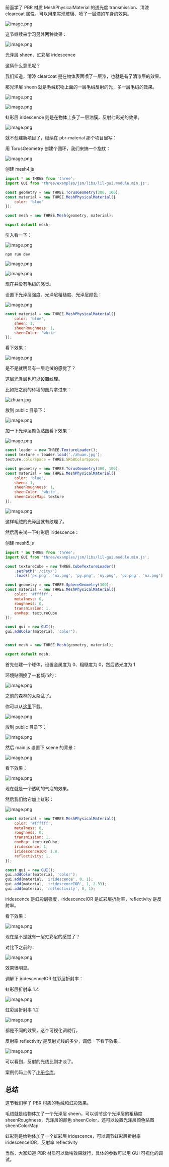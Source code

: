 前面学了 PBR 材质 MeshPhysicalMaterial 的透光度 transmission、清漆 clearcoat 属性，可以用来实现玻璃、喷了一层漆的车身的效果。

![image.png](https://p1-juejin.byteimg.com/tos-cn-i-k3u1fbpfcp/169cd1137c7845488ff08205dc41c76f~tplv-k3u1fbpfcp-jj-mark:1600:0:0:0:q75.jpg#?w=1000&h=556&s=330668&e=png&b=060606)

这节继续来学习另外两种效果：

![image.png](https://p6-juejin.byteimg.com/tos-cn-i-k3u1fbpfcp/bec4f0f29d7a4d09b624929cffda286e~tplv-k3u1fbpfcp-jj-mark:1600:0:0:0:q75.jpg#?w=1670&h=860&s=281305&e=png&b=fefefe)

光泽层 sheen、虹彩层 iridescence

这俩什么意思呢？

我们知道，清漆 clearcoat 是在物体表面喷了一层漆，也就是有了清漆层的效果。

那光泽层 sheen 就是毛绒织物上面的一层毛绒反射的光，多一层毛绒的效果。

![image.png](https://p9-juejin.byteimg.com/tos-cn-i-k3u1fbpfcp/b8e561a31be64a7883fd8acf72f81c0b~tplv-k3u1fbpfcp-jj-mark:1600:0:0:0:q75.jpg#?w=606&h=338&s=272156&e=png&b=e77951)

![image.png](https://p1-juejin.byteimg.com/tos-cn-i-k3u1fbpfcp/60ce69cee1444e66b7cbbfbc1afc2aa1~tplv-k3u1fbpfcp-jj-mark:1600:0:0:0:q75.jpg#?w=934&h=578&s=712500&e=png&b=122126)

虹彩层 iridescence 则是在物体上多了一层油膜，反射七彩光的效果。

![image.png](https://p3-juejin.byteimg.com/tos-cn-i-k3u1fbpfcp/10c05f76e15d4c95b112d32c5b002849~tplv-k3u1fbpfcp-jj-mark:1600:0:0:0:q75.jpg#?w=614&h=676&s=542601&e=png&b=13021d)

就不创建新项目了，继续在 pbr-material 那个项目里写：

用 TorusGeometry 创建个圆环，我们来搞一个抱枕：

![image.png](https://p6-juejin.byteimg.com/tos-cn-i-k3u1fbpfcp/a54345ba61b94846847eed8334df7ae2~tplv-k3u1fbpfcp-jj-mark:1600:0:0:0:q75.jpg#?w=1752&h=874&s=246899&e=png&b=3f3f3f)

创建 mesh4.js

```javascript
import * as THREE from 'three';
import GUI from 'three/examples/jsm/libs/lil-gui.module.min.js';

const geometry = new THREE.TorusGeometry(300, 100);
const material = new THREE.MeshPhysicalMaterial({
    color: 'blue'
});

const mesh = new THREE.Mesh(geometry, material);

export default mesh;
```

引入看一下：

![image.png](https://p6-juejin.byteimg.com/tos-cn-i-k3u1fbpfcp/7f2c30405d7b43b5b62a4c66f935dfa7~tplv-k3u1fbpfcp-jj-mark:1600:0:0:0:q75.jpg#?w=1118&h=652&s=109351&e=png&b=1f1f1f)

```arduino
npm run dev
```

![image.png](https://p6-juejin.byteimg.com/tos-cn-i-k3u1fbpfcp/4ea4e14dc36249c4b69a56b3719a8732~tplv-k3u1fbpfcp-jj-mark:1600:0:0:0:q75.jpg#?w=1132&h=444&s=61239&e=png&b=181818)

![image.png](https://p1-juejin.byteimg.com/tos-cn-i-k3u1fbpfcp/24d5bb45cb144c1dac4a1f2016fc1dec~tplv-k3u1fbpfcp-jj-mark:1600:0:0:0:q75.jpg#?w=1748&h=1132&s=245065&e=png&b=000000)

现在并没有毛绒的感觉。

设置下光泽层强度、光泽层粗糙度、光泽层颜色：

![image.png](https://p6-juejin.byteimg.com/tos-cn-i-k3u1fbpfcp/13674fa6dca44de5bb92fe91eb947373~tplv-k3u1fbpfcp-jj-mark:1600:0:0:0:q75.jpg#?w=1470&h=506&s=92974&e=png&b=1f1f1f)

```javascript
const material = new THREE.MeshPhysicalMaterial({
    color: 'blue',
    sheen: 1,
    sheenRoughness: 1,
    sheenColor: 'white'
});
```

看下效果：

![image.png](https://p3-juejin.byteimg.com/tos-cn-i-k3u1fbpfcp/d7e49d2260a44368b738839d653c91ba~tplv-k3u1fbpfcp-jj-mark:1600:0:0:0:q75.jpg#?w=1678&h=1186&s=296289&e=png&b=000000)

是不是就明显有一层毛绒的感觉了？

这层光泽层也可以设置纹理。

比如把之前的砖墙的图片拿过来：

![zhuan.jpg](https://p9-juejin.byteimg.com/tos-cn-i-k3u1fbpfcp/4bb67c51dd3c464ca1bd9babcb3edda0~tplv-k3u1fbpfcp-jj-mark:1600:0:0:0:q75.jpg#?w=800&h=533&s=112701&e=jpg&b=d8cdc0)

放到 public 目录下：

![image.png](https://p6-juejin.byteimg.com/tos-cn-i-k3u1fbpfcp/eac76731c3c44d9fb01879c4d2b33c65~tplv-k3u1fbpfcp-jj-mark:1600:0:0:0:q75.jpg#?w=1692&h=494&s=555872&e=png&b=1e1e1e)

加一下光泽层颜色贴图看下效果：

![image.png](https://p9-juejin.byteimg.com/tos-cn-i-k3u1fbpfcp/bc0104da0d3d40e2b8cf2dd2601dcf37~tplv-k3u1fbpfcp-jj-mark:1600:0:0:0:q75.jpg#?w=1462&h=730&s=163279&e=png&b=1f1f1f)

```javascript
const loader = new THREE.TextureLoader();
const texture = loader.load('./zhuan.jpg');
texture.colorSpace = THREE.SRGBColorSpace;

const geometry = new THREE.TorusGeometry(300, 100);
const material = new THREE.MeshPhysicalMaterial({
    color: 'blue',
    sheen: 1,
    sheenRoughness: 1,
    sheenColor: 'white',
    sheenColorMap: texture
});
```

![image.png](https://p6-juejin.byteimg.com/tos-cn-i-k3u1fbpfcp/b1a0598665124edb951aa1cdadeef2e1~tplv-k3u1fbpfcp-jj-mark:1600:0:0:0:q75.jpg#?w=1454&h=1082&s=607639&e=png&b=000000)

这样毛绒的光泽层就有纹理了。

然后再来试一下虹彩层 iridescence：

创建 mesh5.js

```javascript
import * as THREE from 'three';
import GUI from 'three/examples/jsm/libs/lil-gui.module.min.js';

const textureCube = new THREE.CubeTextureLoader()
    .setPath('./city/')
    .load(['px.png', 'nx.png', 'py.png', 'ny.png', 'pz.png', 'nz.png']);

const geometry = new THREE.SphereGeometry(300);
const material = new THREE.MeshPhysicalMaterial({
    color: '#ffffff',
    metalness: 0,
    roughness: 0,
    transmission: 1,
    envMap: textureCube
});

const gui = new GUI();
gui.addColor(material, 'color');


const mesh = new THREE.Mesh(geometry, material);

export default mesh;
```

首先创建一个球体，设置金属度为 0、粗糙度为 0，然后透光度为 1

环境贴图换了一套城市的：

![image.png](https://p6-juejin.byteimg.com/tos-cn-i-k3u1fbpfcp/4680ec3a38e444bb8efb096dec3dd716~tplv-k3u1fbpfcp-jj-mark:1600:0:0:0:q75.jpg#?w=2150&h=1070&s=1732608&e=png&b=1e1e1e)

之前的森林的太杂乱了。

你可以从[这里](https://github.com/QuarkGluonPlasma/threejs-course-code/tree/main/pbr-material/public/city)下载。

![image.png](https://p9-juejin.byteimg.com/tos-cn-i-k3u1fbpfcp/4f26dc092ffb4e368c8250ed6cbfe117~tplv-k3u1fbpfcp-jj-mark:1600:0:0:0:q75.jpg#?w=2166&h=824&s=850944&e=png&b=8bb1dc)

放到 public 目录下：

![image.png](https://p3-juejin.byteimg.com/tos-cn-i-k3u1fbpfcp/54310a06f40b4554add52883f40b0af1~tplv-k3u1fbpfcp-jj-mark:1600:0:0:0:q75.jpg#?w=528&h=740&s=51653&e=png&b=181818)

然后 main.js 设置下 scene 的背景：

![image.png](https://p6-juejin.byteimg.com/tos-cn-i-k3u1fbpfcp/fb50ed680a6d4dc1b49873a0b5e9331e~tplv-k3u1fbpfcp-jj-mark:1600:0:0:0:q75.jpg#?w=1434&h=514&s=102572&e=png&b=1f1f1f)

看下效果：

![image.png](https://p1-juejin.byteimg.com/tos-cn-i-k3u1fbpfcp/0fa1aba2e7194ffbb372b21d904f743a~tplv-k3u1fbpfcp-jj-mark:1600:0:0:0:q75.jpg#?w=2280&h=1230&s=3183013&e=png&b=454641)

现在就是一个透明的气泡的效果。

然后我们给它加上虹彩：

![image.png](https://p3-juejin.byteimg.com/tos-cn-i-k3u1fbpfcp/1bbbb106558745efbace8c73f9f3192c~tplv-k3u1fbpfcp-jj-mark:1600:0:0:0:q75.jpg#?w=1510&h=778&s=158225&e=png&b=1f1f1f)

```javascript
const material = new THREE.MeshPhysicalMaterial({
    color: '#ffffff',
    metalness: 0,
    roughness: 0,
    transmission: 1,
    envMap: textureCube,
    iridescence: 1,
    iridescenceIOR: 1.8,
    reflectivity: 1,
});

const gui = new GUI();
gui.addColor(material, 'color');
gui.add(material, 'iridescence', 0, 1);
gui.add(material, 'iridescenceIOR', 1, 2.33);
gui.add(material, 'reflectivity', 0, 1);
```

iridescence 是虹彩层强度，iridescenceIOR 是虹彩层折射率，reflectivity 是反射率。

看下效果：

![image.png](https://p9-juejin.byteimg.com/tos-cn-i-k3u1fbpfcp/ea51f09f9fd24e34b289c4430eb7f3e7~tplv-k3u1fbpfcp-jj-mark:1600:0:0:0:q75.jpg#?w=2018&h=1100&s=2813241&e=png&b=44433f)

现在是不是就有一层虹彩层的感觉了？

对比下之前的：

![image.png](https://p1-juejin.byteimg.com/tos-cn-i-k3u1fbpfcp/0fa1aba2e7194ffbb372b21d904f743a~tplv-k3u1fbpfcp-jj-mark:1600:0:0:0:q75.jpg#?w=2280&h=1230&s=3183013&e=png&b=454641)

效果很明显。

调解下 iridescenceIOR 虹彩层折射率：

虹彩层折射率 1.4

![image.png](https://p9-juejin.byteimg.com/tos-cn-i-k3u1fbpfcp/17ebf874f8764f9e94692fd044e44315~tplv-k3u1fbpfcp-jj-mark:1600:0:0:0:q75.jpg#?w=2010&h=1248&s=2956509&e=png&b=43423f)

虹彩层折射率 1.2

![image.png](https://p1-juejin.byteimg.com/tos-cn-i-k3u1fbpfcp/bfeb0e4369b8465299364b32e6204345~tplv-k3u1fbpfcp-jj-mark:1600:0:0:0:q75.jpg#?w=1922&h=1102&s=2673407&e=png&b=43423f)

都是不同的效果，这个可视化调就行。

反射率 reflectivity 是反射光线的多少，调低一下看下效果：

![image.png](https://p9-juejin.byteimg.com/tos-cn-i-k3u1fbpfcp/1c3a5b5bb26943fcad195ad623ba0c8a~tplv-k3u1fbpfcp-jj-mark:1600:0:0:0:q75.jpg#?w=1918&h=1100&s=2655607&e=png&b=454440)

可以看到，反射的光线比刚才淡了。

案例代码上传了[小册仓库](https://github.com/QuarkGluonPlasma/threejs-course-code/tree/main/pbr-material)。

## 总结

这节我们学了 PBR 材质的毛绒和虹彩效果。

毛绒就是给物体加了一个光泽层 sheen，可以调节这个光泽层的粗糙度 sheenRoughness，光泽层的颜色 sheenColor，还可以设置光泽层颜色贴图 sheenColorMap

虹彩则是给物体加了一个虹彩层 iridescence，可以调节虹彩层折射率 iridescenceIOR，反射率 reflectivity

当然，大家知道 PBR 材质可以做啥效果就行，具体的参数可以用 GUI 可视化的调试。